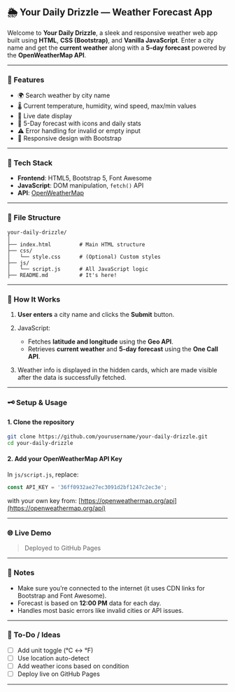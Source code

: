 ## 🌦️ Your Daily Drizzle — Weather Forecast App

Welcome to **Your Daily Drizzle**, a sleek and responsive weather web app built using **HTML**, **CSS (Bootstrap)**, and **Vanilla JavaScript**. Enter a city name and get the **current weather** along with a **5-day forecast** powered by the **OpenWeatherMap API**.

---


### 🚀 Features

* 🌍 Search weather by city name
* 🌡️ Current temperature, humidity, wind speed, max/min values
* 📅 Live date display
* 📆 5-Day forecast with icons and daily stats
* ⚠️ Error handling for invalid or empty input
* 🎨 Responsive design with Bootstrap

---

### 🔧 Tech Stack

* **Frontend**: HTML5, Bootstrap 5, Font Awesome
* **JavaScript**: DOM manipulation, `fetch()` API
* **API**: [OpenWeatherMap](https://openweathermap.org/api)

---

### 📁 File Structure

```
your-daily-drizzle/
│
├── index.html         # Main HTML structure
├── css/
│   └── style.css      # (Optional) Custom styles
├── js/
│   └── script.js      # All JavaScript logic
├── README.md          # It's here!

```

---

### 🧠 How It Works

1. **User enters** a city name and clicks the **Submit** button.
2. JavaScript:

   * Fetches **latitude and longitude** using the **Geo API**.
   * Retrieves **current weather** and **5-day forecast** using the **One Call API**.
3. Weather info is displayed in the hidden cards, which are made visible after the data is successfully fetched.

---

### 🗝️ Setup & Usage

#### 1. Clone the repository

```bash
git clone https://github.com/yourusername/your-daily-drizzle.git
cd your-daily-drizzle
```

#### 2. Add your OpenWeatherMap API Key

In `js/script.js`, replace:

```javascript
const API_KEY = '36ff0932ae27ec3091d2bf1247c2ec3e';
```

with your own key from: [https://openweathermap.org/api](https://openweathermap.org/api)

---

### 🌐 Live Demo

>  Deployed to GitHub Pages

---

### 📌 Notes

* Make sure you’re connected to the internet (it uses CDN links for Bootstrap and Font Awesome).
* Forecast is based on **12:00 PM** data for each day.
* Handles most basic errors like invalid cities or API issues.

---

### 🧊 To-Do / Ideas

* [ ] Add unit toggle (°C ↔ °F)
* [ ] Use location auto-detect
* [ ] Add weather icons based on condition
* [ ] Deploy live on GitHub Pages

---
